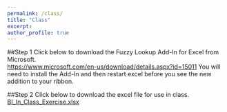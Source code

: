 ```yaml
---
permalink: /class/
title: "Class"
excerpt:
author_profile: true
---
```


##Step 1
Click below to download the Fuzzy Lookup Add-In for Excel from Microsoft.  
<a href="https://www.microsoft.com/en-us/download/details.aspx?id=15011">https://www.microsoft.com/en-us/download/details.aspx?id=15011</a>
You will need to install the Add-In and then restart excel before you see the new addition to your ribbon.

##Step 2
Click below to download the excel file for use in class.  
<a href="/files/BI_In_Class_Exercise.xlsx">BI_In_Class_Exercise.xlsx</a>
